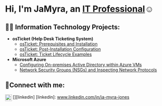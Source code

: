 <h1>Hi, I'm JaMyra, an <a href="https://linkedin.com/in/Josh">IT Professional</a>☺</h1>

<h2>👨‍💻 Information Technology Projects:</h2>

- <b>osTicket (Help Desk Ticketing System)</b>
  - [osTicket: Prerequisites and Installation](https://github.com/jamyrajones/osticket-prereqs)
  - [osTicket: Post-Installation Configuration](https://github.com/jamyrajones/post-install-config)
  - [osTicket: Ticket Lifecycle Examples](https://github.com/jamyrajones/ticket-lifecycle)
- <b>Microsoft Azure</b>
  - [Configuring On-premises Active Directory within Azure VMs](https://github.com/jamyrajones/configure-ad)
  - [Network Security Groups (NSGs) and Inspecting Network Protocols](https://github.com/jamyrajones/azure-network-protocols)

<h2>🤳Connect with me:</h2>


[<img align="left" alt="Josh | LinkedIn" width="22px" src="https://cdn.jsdelivr.net/npm/simple-icons@v3/icons/linkedin.svg" />][linkedin]
[linkedin]: www.linkedin.com/in/ja-myra-jones
